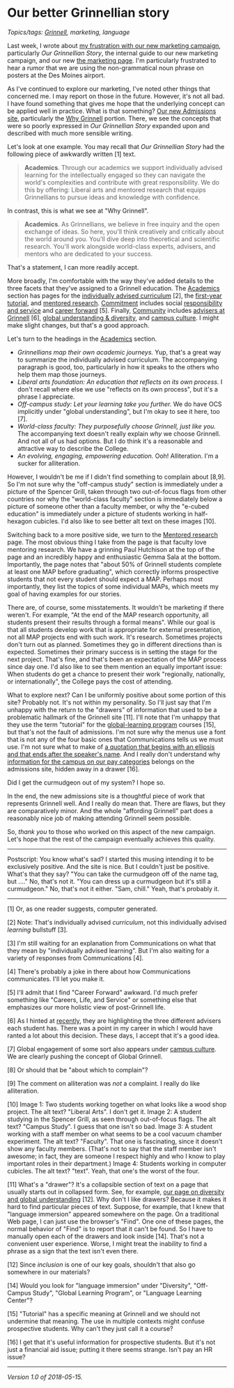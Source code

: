 Our better Grinnellian story
============================

*Topics/tags: [Grinnell](index-grinnell), marketing, language*

Last week, I wrote about [my frustration with our new
marketing campaign](our-grinnellian-story-2018-05-10),
particularly _Our Grinnellian Story_, the internal guide
to our new marketing campaign, and our new [the marketing
page](https://www.grinnell.edu/about/offices-services/communications/brand/promise).
I'm particularly frustrated to hear a rumor that we are using the
non-grammatical noun phrase on posters at the Des Moines airport.

As I've continued to explore our marketing, I've noted other things
that concerned me.  I may report on those in the future.  However, 
it's not all bad.  I have found something that gives
me hope that the underlying concept can be applied well
in practice.  What is that something?  [Our new Admissions
site](https://ww3.grinnell.edu/admission), particularly the [Why
Grinnell](https://ww3.grinnell.edu/admission/why-grinnell) portion.
There, we see the concepts that were so poorly expressed in _Our
Grinnellian Story_ expanded upon and described with much more sensible
writing.  

Let's look at one example.  You may recall that _Our Grinnellian Story_
had the following piece of awkwardly written [1] text.

> **Academics**. Through our academics we support individually advised
learning for the intellectually engaged so they can navigate the world's
complexities and contribute with great responsibility. We do this by
offering: Liberal arts and mentored research that equips Grinnellians
to pursue ideas and knowledge with confidence.

In contrast, this is what we see at "Why Grinnell".

> **Academics**.  As Grinnellians, we believe in free inquiry and the
open exchange of ideas. So here, you'll think creatively and critically
about the world around you. You'll dive deep into theoretical and
scientific research. You'll work alongside world-class experts,
advisers, and mentors who are dedicated to your success.

That's a statement, I can more readily accept.

More broadly, I'm comfortable with the way they've added details to
the three facets that they've assigned to a Grinnell education.
The [Academics](https://ww3.grinnell.edu/admission/why-grinnell/academics)
section has pages for the [individually advised
curriculum](https://ww3.grinnell.edu/admission/why-grinnell/academics/individually-advised)
[2], the [first-year
tutorial](https://ww3.grinnell.edu/admission/why-grinnell/academics/tutorial),
and [mentored
research](https://ww3.grinnell.edu/admission/why-grinnell/academics/research).
[Commitment](https://ww3.grinnell.edu/admission/why-grinnell/commitment)
includes social [responsibility and
service](https://ww3.grinnell.edu/admission/why-grinnell/commitment/social-responsibility)
and [career
forward](https://ww3.grinnell.edu/admission/why-grinnell/commitment/career-forward)
[5].  Finally,
[Community](https://ww3.grinnell.edu/admission/why-grinnell/community)
includes [advisers at
Grinnell](https://ww3.grinnell.edu/admission/why-grinnell/community/advisers)
[6], [global understanding &
diversity](https://ww3.grinnell.edu/admission/why-grinnell/community/global-understanding),
and [campus
culture](https://ww3.grinnell.edu/admission/why-grinnell/community/campus-culture).
I might make slight changes, but that's a good approach.

Let's turn to the headings in the
[Academics](https://ww3.grinnell.edu/admission/why-grinnell/academics)
section.

* _Grinnellians map their own academic journeys._  Yup, that's a great
  way to summarize the individually advised curriculum.  The
  accompanying paragraph is good, too, particularly in how it speaks
  to the others who help them map those journeys.
* _Liberal arts foundation: An education that reflects on its own process._
  I don't recall where else we use "reflects on its own process", but it's
  a phrase I appreciate.
* _Off-campus study: Let your learning take you further._  We do have
  OCS implicitly under "global understanding", but I'm okay to see it 
  here, too [7].
* _World-class faculty: They purposefully choose Grinnell, just like you._
  The accompanying text doesn't really explain *why* we choose Grinnell.
  And not all of us had options.  But I do think it's a reasonable and
  attractive way to describe the College.
* _An evolving, engaging, empowering education._  Ooh!  Alliteration.
  I'm a sucker for alliteration.

However, I wouldn't be me if I didn't find something to complain about
[8,9].  So I'm not sure why the "off-campus study" section is immediately
under a picture of the Spencer Grill, taken through two out-of-focus
flags from other countries nor why the "world-class faculty" section is
immediately below a picture of someone other than a faculty member, or
why the "e-cubed education" is immediately under a picture of students
working in half-hexagon cubicles.  I'd also like to see better alt text
on these images [10].

Switching back to a more positive side, we turn to the [Mentored
research](https://ww3.grinnell.edu/admission/why-grinnell/academics/research)
page.  The most obvious thing I take from the page is that faculty
love mentoring research.  We have a grinning Paul Hutchison at the
top of the page and an incredibly happy and enthusiastic Gemma Sala at
the bottom.  Importantly, the page notes that "about 50% of Grinnell
students complete at least one MAP before graduating", which correctly
informs prospective students that not every student should expect a MAP. 
Perhaps most importantly, they list the topics of some individual MAPs,
which meets my goal of having examples for our stories.

There are, of course, some misstatements.  It wouldn't be marketing if
there weren't.  For example, "At the end of the MAP research opportunity,
all students present their results through a formal means".  While our
goal is that all students develop work that is appropriate for external
presentation, not all MAP projects end with such work.  It's research.
Sometimes projects don't turn out as planned.  Sometimes they go in
different directions than is expected.  Sometimes their primary success
is in setting the stage for the next project.  That's fine, and that's
been an expectation of the MAP process since day one.  I'd also like
to see them mention an equally important issue: When students do get a
chance to present their work "regionally, nationally, or internationally",
the College pays the cost of attending.

What to explore next?  Can I be uniformly positive about some portion of
this site?  Probably not.  It's not within my personality.  So I'll just
say that I'm unhappy with the return to the "drawers" of information
that used to be a problematic hallmark of the Grinnell site [11].
I'll note that I'm unhappy that they use the term "tutorial" for the
[global-learning program](https://www.grinnell.edu/global/institute/glp)
courses [15], but that's not the fault of admissions.  I'm not sure
why the menus use a font that is not any of the four basic ones that
Communications tells us we must use.  I'm not sure what to make of [a
quotation that begins with an ellipsis and that ends after the speaker's
name](https://ww3.grinnell.edu/admission/why-grinnell/community/global-understanding).
And I really don't understand why [information for the campus on our pay
categories](https://ww3.grinnell.edu/admission/financial-aid/affording-grinnell/student-employment)
belongs on the admissions site, hidden away in a drawer [16].

Did I get the curmudgeon out of my system?  I hope so.

In the end, the new admissions site is a thoughtful piece of work that
represents Grinnell well.  And I really do mean that.  There are flaws,
but they are comparatively minor.    And the whole "affording Grinnell"
part does a reasonably nice job of making attending Grinnell seem possible.

So, *thank you* to those who worked on this aspect of the new campaign.
Let's hope that the rest of the campaign eventually achieves this quality.

---

Postscript: You know what's sad?  I started this musing intending it to
be exclusively positive.  And the site is nice.  But I couldn't just
be positive.  What's that they say?  "You can take the curmudgeon off
of the name tag, but ...."  No, that's not it.  "You can dress up a
curmudgeon but it's still a curmudgeon."  No, that's not it either.
"Sam, chill."  Yeah, that's probably it.

---

[1] Or, as one reader suggests, computer generated.

[2] Note: That's individually advised *curriculum*, not this individually
advised *learning* bullstuff [3].

[3] I'm still waiting for an explanation from Communications on what that
they mean by "individually advised learning".  But I'm also waiting for
a variety of responses from Communications [4].

[4] There's probably a joke in there about how Communications communicates.
I'll let you make it.

[5] I'll admit that I find "Career Forward" awkward.  I'd much prefer
something like "Careers, Life, and Service" or something else that emphasizes
our more holistic view of post-Grinnell life.

[6] As I hinted at [recently](changing-grinnell-01), they are highlighting
the three different advisers each student has.  There was a point in my
career in which I would have ranted a lot about this decision.  These
days, I accept that it's a good idea.

[7] Global engagement of some sort also appears under [campus
culture](https://ww3.grinnell.edu/admission/why-grinnell/community/campus-culture).
We are clearly pushing the concept of Global Grinnell.

[8] Or should that be "about which to complain"?

[9] The comment on alliteration was *not* a complaint.  I really do like
alliteration.

[10] Image 1: Two students working together on what looks like a wood
shop project.  The alt text?  "Liberal Arts".  I don't get it.  Image 2: A
student studying in the Spencer Grill, as seen through out-of-focus flags.
The alt text?  "Campus Study".  I guess that one isn't so bad.  Image 3:
A student working with a staff member on what seems to be a cool vacuum
chamber experiment.  The alt text?  "Faculty".  That one is fascinating,
since it doesn't show any faculty members.  (That's not to say that the
staff member isn't awesome; in fact, they are someone I respect highly
and who I know to play important roles in their department.)  Image 4:
Students working in computer cubicles.  The alt text?  "text".  Yeah,
that one's the worst of the four.

[11] What's a "drawer"?  It's a collapsible section of text on a page
that usually starts out in collapsed form.  See, for example,
[our page on diversity and global understanding](https://ww3.grinnell.edu/admission/why-grinnell/community/global-understanding) [12].  Why don't I
like drawers?  Because it makes it hard to find particular pieces of
text.  Suppose, for example, that I knew that "language immersion"
appeared somewhere on the page.  On a traditional Web page, I can just
use the browser's "Find".  One one of these pages, the normal behavior
of "Find" is to report that it can't be found.  So I have to manually
open each of the drawers and look inside [14].  That's not a convenient user
experience.  Worse, I might treat the inability to find a phrase as a
sign that the text isn't even there.

[12] Since *inclusion* is one of our key goals, shouldn't that also go
somewhere in our materials?

[14] Would you look for "language immersion" under "Diversity", "Off-Campus
Study", "Global Learning Program", or "Language Learning Center"?

[15] "Tutorial" has a specific meaning at Grinnell and we should not
undermine that meaning.  The use in multiple contexts might confuse
prospective students.  Why can't they just call it a course?

[16] I get that it's useful information for prospective students.
But it's not just a financial aid issue; putting it there seems strange.
Isn't pay an HR issue?

---

*Version 1.0 of 2018-05-15.*

